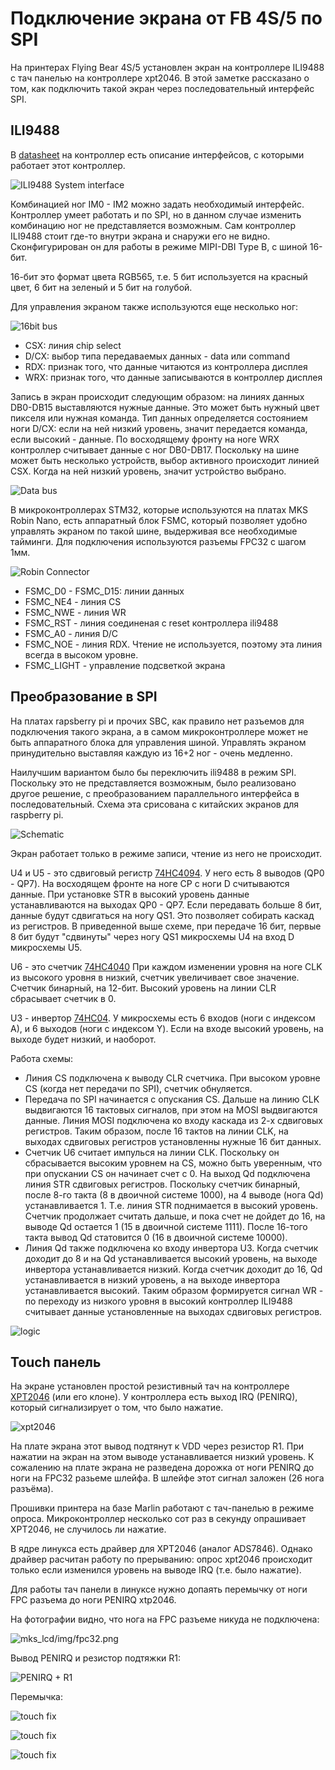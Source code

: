 # Подключение экрана от FB 4S/5 по SPI

На принтерах Flying Bear 4S/5 установлен экран на контроллере ILI9488 с тач панелью на контроллере xpt2046. В этой заметке рассказано о том, как подключить такой экран через последовательный интерфейс SPI.

## ILI9488

В [datasheet](./ds/mks_lcd/ds/ILI9488_Data_Sheet.pdf) на контроллер есть описание интерфейсов, с которыми работает этот контроллер.

![ILI9488 System interface](./img/system_interface.png)

Комбинацией ног IM0 - IM2 можно задать необходимый интерфейс. Контроллер умеет работать и по SPI, но в данном случае изменить комбинацию ног не представляется возможным. Сам контроллер ILI9488 стоит где-то внутри экрана и снаружи его не видно. Сконфигурирован он для работы в режиме MIPI-DBI Type B, с шиной 16-бит.

16-бит это формат цвета RGB565, т.е. 5 бит используется на красный цвет, 6 бит на зеленый и 5 бит на голубой.

Для управления экраном также используются еще несколько ног:

![16bit bus](./img/16bit_bus.png)

* CSX: линия chip select
* D/CX: выбор типа передаваемых данных - data или command
* RDX: признак того, что данные читаются из контроллера дисплея
* WRX: признак того, что данные записываются в контроллер дисплея

Запись в экран происходит следующим образом: на линиях данных DB0-DB15 выставляются нужные данные. Это может быть нужный цвет пикселя или нужная команда. Тип данных определяется состоянием ноги D/CX: если на ней низкий уровень, значит передается команда, если высокий - данные. По восходящему фронту на ноге WRX контроллер считывает данные с ног DB0-DB17. Поскольку на шине может быть несколько устройств, выбор активного происходит линией CSX. Когда на ней низкий уровень, значит устройство выбрано.

![Data bus](./img/data_bus.png)

В микроконтроллерах STM32, которые используются на платах MKS Robin Nano, есть аппаратный блок FSMC, который позволяет удобно управлять экраном по такой шине, выдерживая все необходимые тайминги. Для подключения используются разъемы FPC32 с шагом 1мм.

![Robin Connector](./img/robin_connector.png)

* FSMC_D0 - FSMC_D15: линии данных
* FSMC_NE4 - линия CS
* FSMC_NWE - линия WR
* FSMC_RST - линия соединеная с reset контроллера ili9488
* FSMC_A0 - линия D/C
* FSMC_NOE - линия RDX. Чтение не используется, поэтому эта линия всегда в высоком уровне.
* FSMC_LIGHT - управление подсветкой экрана

## Преобразование в SPI

На платах rapsberry pi и прочих SBC, как правило нет разъемов для подключения такого экрана, а в самом микроконтроллере может не быть аппаратного блока для управления шиной. Управлять экраном принудительно выставляя каждую из 16+2 ног - очень медленно.

Наилучшим вариантом было бы переключить ili9488 в режим SPI. Поскольку это не представляется возможным, было реализовано другое решение, с преобразованием параллельного интерфейса в последовательный. Схема эта срисована с китайских экранов для raspberry pi.

![Schematic](./img/schematic.png)

Экран работает только в режиме записи, чтение из него не происходит.

U4 и U5 - это сдвиговый регистр [74HC4094](./ds/74hc4094.pdf). У него есть 8 выводов (QP0 - QP7). На восходящем фронте на ноге CP с ноги D считываются данные. При установке STR в высокий уровень данные устанавливаются на выходах QP0 - QP7. Если передавать больше 8 бит, данные будут сдвигаться на ногу QS1. Это позволяет собирать каскад из регистров. В приведенной выше схеме, при передаче 16 бит, первые 8 бит будут "сдвинуты" через ногу QS1 микросхемы U4 на вход D микросхемы U5.

U6 - это счетчик [74HC4040](./ds/74hc4040.pdf) При каждом изменении уровня на ноге CLK из высокого уровня в низкий, счетчик увеличивает свое значение. Счетчик бинарный, на 12-бит. Высокий уровень на линии CLR сбрасывает счетчик в 0.

U3 - инвертор [74HC04](./ds/74рс04.pdf). У микросхемы есть 6 входов (ноги с индексом А), и 6 выходов (ноги с индексом Y). Если на входе высокий уровень, на выходе будет низкий, и наоборот.

Работа схемы:

* Линия CS подключена к выводу CLR счетчика. При высоком уровне CS (когда нет передачи по SPI), счетчик обнуляется.
* Передача по SPI начинается с опускания CS. Дальше на линию CLK выдвигаются 16 тактовых сигналов, при этом на MOSI выдвигаются данные. Линия MOSI подключена ко входу каскада из 2-х сдвиговых регистров. Таким образом, после 16 тактов на линии CLK, на выходах сдвиговых регистров установленны нужные 16 бит данных.
* Счетчик U6 считает импулься на линии CLK. Поскольку он сбрасывается высоким уровнем на CS, можно быть уверенным, что при опускании CS он начинает счет с 0. На выход Qd подключена линия STR сдвиговых регистров. Поскольку счетчик бинарный, после 8-го такта (8 в двоичной системе 1000), на 4 выводе (нога Qd) устанавливается 1. Т.е. линия STR поднимается в высокий уровень. Счетчик продолжает считать дальше, и пока счет не дойдет до 16, на выводе Qd остается 1 (15 в двоичной системе 1111). После 16-того такта вывод Qd статовится 0 (16 в двоичной системе 10000).
* Линия Qd также подключена ко входу инвертора U3. Когда счетчик доходит до 8 и на Qd устанавливается высокий уровень, на выходе инвертора устанавливается низкий. Когда счетчик доходит до 16, Qd устанавливается в низкий уровень, а на выходе инвертора устанавливается высокий. Таким образом формируется сигнал WR - по переходу из низкого уровня в высокий контроллер ILI9488 считывает данные установленные на выходах сдвиговых регистров.

![logic](./img/logic.png)

## Touch панель

На экране установлен простой резистивный тач на контроллере [XPT2046](./ds/XPT2046.pdf) (или его клоне). У контроллера есть выход IRQ (PENIRQ), который сигнализирует о том, что было нажатие.

![xpt2046](./img/xpt2046.png)

На плате экрана этот вывод подтянут к VDD через резистор R1. При нажатии на экран на этом выводе устанавливается низкий уровень. К сожалению на плате экрана не разведена дорожка от ноги PENIRQ до ноги на FPC32 разьеме шлейфа. В шлейфе этот сигнал заложен (26 нога разъёма).

Прошивки принтера на базе Marlin работают с тач-панелью в режиме опроса. Микроконтроллер несколько сот раз в секунду опрашивает XPT2046, не случилось ли нажатие.

В ядре линукса есть драйвер для XPT2046 (аналог ADS7846). Однако драйвер расчитан работу по прерыванию: опрос xpt2046 происходит только если изменился уровень на выводе IRQ (т.е. было нажатие).

Для работы тач панели в линуксе нужно допаять перемычку от ноги FPC разъема до ноги PENIRQ xtp2046.

На фотографии видно, что нога на FPC разъеме никуда не подключена:

![mks_lcd/img/fpc32.png](./img/fpc32.png)

Вывод PENIRQ и резистор подтяжки R1:

![PENIRQ + R1](./img/xpt2046_irq.png)

Перемычка:

![touch fix](./img/3d_fix_1.png)

![touch fix](./img/3d_fix_2.png)

![touch fix](./img/3d_fix_3.png)
